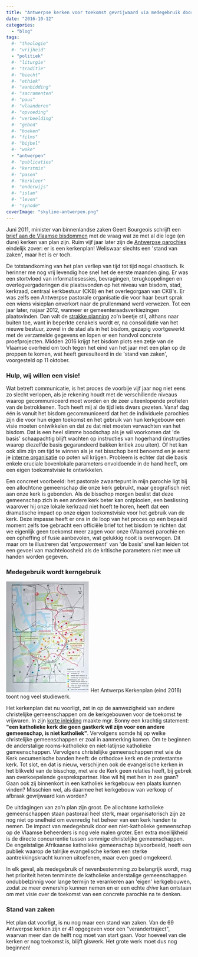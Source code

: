```yaml
---
title: "Antwerpse kerken voor toekomst gevrijwaard via medegebruik door andere christelijke gemeenschappen"
date: "2016-10-12"
categories: 
  - "blog"
tags:
  #- "theologie"
  #- "vrijheid"
  - "politiek"
  #- "liturgie"
  #- "traditie"
  #- "biecht"
  #- "ethiek"
  #- "aanbidding"
  #- "sacramenten"
  #- "paus"
  #- "vlaanderen"
  #- "opvoeding"
  #- "verbeelding"
  #- "gebed"
  #- "boeken"
  #- "films"
  #- "bijbel"
  #- "woke"
  - "antwerpen"
  #- "publicaties"
  #- "kerstmis"
  #- "pasen"
  #- "kerkleer"
  #- "onderwijs"
  #- "islam"
  #- "leven"
  #- "synode"
coverImage: "skyline-antwerpen.png"
---
```


Juni 2011, minister van binnenlandse zaken Geert Bourgeois schrijft een [brief aan de Vlaamse bisdommen](http://crkc.be/sites/default/files/conceptnota_toekomst_parochiekerk.pdf) met de vraag wat ze met al die lege (en dure) kerken van plan zijn. Ruim vijf jaar later zijn de [Antwerpse parochies](https://nl.wikipedia.org/wiki/Lijst_van_kerken_in_Antwerpen_(stad)) eindelijk zover: er is een kerkenplan! Weliswaar slechts een 'stand van zaken', maar het is er toch.

De totstandkoming van het plan verliep van tijd tot tijd nogal chaotisch. Ik herinner me nog vrij levendig hoe snel het de eerste maanden ging. Er was een stortvloed van informatiesessies, bevragingen, terugkoppelingen en overlegvergaderingen die plaatsvonden op het niveau van bisdom, stad, kerkraad, centraal kerkbestuur (CKB) en het overlegorgaan van CKB's. Er was zelfs een Antwerpse pastorale organisatie die voor haar beurt sprak een wiens visieplan onverkort naar de prullenmand werd verwezen. Tot een jaar later, najaar 2012, wanneer er gemeenteraadsverkiezingen plaatsvinden. Dan valt de [strakke planning](http://crkc.be/sites/default/files/brief_aan_parochies_en_kerkfabrieken-nota_minister_bourgeois-kerkgebouwen.pdf) zo'n beetje stil, althans naar buiten toe, want in beperkte cenakels wordt er, na consolidatie van het nieuwe bestuur, zowel in de stad als in het bisdom, gezapig voortgewerkt met de verzamelde gegevens en lopen er een handvol concrete proefprojecten. Midden 2016 krijgt het bisdom plots een zetje van de Vlaamse overheid om toch tegen het eind van het jaar met een plan op de proppen te komen, wat heeft geresulteerd in de 'stand van zaken', voorgesteld op 11 oktober.

### Hulp, wij willen een visie!

Wat betreft communicatie, is het proces de voorbije vijf jaar nog niet eens zo slecht verlopen, als je rekening houdt met de verschillende niveaus waarop gecommuniceerd moet worden en de zeer uiteenlopende profielen van de betrokkenen. Toch heeft mij al de tijd iets dwars gezeten. Vanaf dag één is vanuit het bisdom gecommuniceerd dat het de individuele parochies zijn die voor hun eigen toekomst en het gebruik van hun kerkgebouw een visie moeten ontwikkelen en dat ze dat niet moeten verwachten van het bisdom. Dat is een heel slimme boodschap als je wil voorkomen dat 'de basis' schaapachtig blijft wachten op instructies van hogerhand (instructies waarop diezelfde basis gegarandeerd bakken kritiek zou uiten). Of het kan ook slim zijn om tijd te winnen als je net bisschop bent benoemd en je eerst je [interne organisatie](/blog/bisdom-antwerpen-hervormt-interview-met-kan-paepen/) op poten wil krijgen. Probleem is echter dat die basis enkele cruciale bovenlokale parameters onvoldoende in de hand heeft, om een eigen toekomstvisie te ontwikkelen.

Een concreet voorbeeld: het pastorale zwaartepunt in mijn parochie ligt bij een allochtone gemeenschap die onze kerk gebruikt, maar geografisch niet aan onze kerk is gebonden. Als de bisschop morgen beslist dat deze gemeenschap zich in een andere kerk beter kan ontplooien, een beslissing waarover hij onze lokale kerkraad niet hoeft te horen, heeft dat een dramatische impact op onze eigen toekomstvisie voor het gebruik van de kerk. Deze impasse heeft er ons in de loop van het proces op een bepaald moment zelfs toe gebracht een officiële brief tot het bisdom te richten dat we eigenlijk geen toekomst meer zagen voor onze (Vlaamse) parochie en een opheffing of fusie aanbevolen, wat gelukkig nooit is overwogen. Dit maar om te illustreren dat '_empowerment_' van 'de basis' snel kan leiden tot een gevoel van machteloosheid als de kritische parameters niet mee uit handen worden gegeven.

### Medegebruik wordt kerngebruik

[![Het Antwerps Kerkenplan (eind 2016) toont nog veel studiewerk.](images/1476277535289-225x300.jpeg)](images/1476277535289.jpeg) Het Antwerps Kerkenplan (eind 2016) toont nog veel studiewerk.

Het kerkenplan dat nu voorligt, zet in op de aanwezigheid van andere christelijke gemeenschappen om de kerkgebouwen voor de toekomst te vrijwaren. In zijn [korte inleiding](https://www.kerknet.be/bisdom-antwerpen/nieuws/parochiekerkenplan-voor-antwerpen-voorgesteld-door-bisdom-en-stad) maakte mgr. Bonny een krachtig statement: **"een katholieke kerk die geen gastkerk wil zijn voor een andere gemeenschap, is niet katholiek"**. Vervolgens somde hij op welke christelijke gemeenschappen er zoal in aanmerking komen. Om te beginnen de anderstalige rooms-katholieke en niet-latijnse katholieke gemeenschappen. Vervolgens christelijke gemeenschappen met wie de Kerk oecumenische banden heeft: de orthodoxe kerk en de protestantse kerk. Tot slot, en dat is nieuw, verschijnen ook de evangelische kerken in het blikveld van de bisschop, met wie de Kerk geen relaties heeft, bij gebrek aan overkoepelende gesprekspartner. Hoe wil hij met hen in zee gaan? Gaan ook zij binnenkort in een katholiek kerkgebouw een plaats kunnen vinden? Misschien wel, als daarmee het kerkgebouw van verkoop of afbraak gevrijwaard kan worden?

De uitdagingen van zo'n plan zijn groot. De allochtone katholieke gemeenschappen staan pastoraal heel sterk, maar organisatorisch zijn ze nog niet op snelheid om evenredig het beheer van een kerk handen te nemen. De impact van medegebruik door een niet-katholieke gemeenschap op de Vlaamse beheerders is nog vele malen groter. Een extra moeilijkheid is de directe concurrentie tussen sommige christelijke gemeenschappen. De engelstalige Afrikaanse katholieke gemeenschap bijvoorbeeld, heeft een publiek waarop de talrijke evangelische kerken een sterke aantrekkingskracht kunnen uitoefenen, maar even goed omgekeerd.

In elk geval, als medegebruik of nevenbestemming zo belangrijk wordt, mag het prioriteit heten tenminste de katholieke anderstalige gemeenschappen ondubbelzinnig voor lange termijn te verankeren aan 'eigen' kerkgebouwen, zodat ze meer ownership kunnen nemen en er een echte _drive_ kan ontstaan om met visie over de toekomst van een concrete parochie na te denken.

### Stand van zaken

Het plan dat voorligt, is nu nog maar een stand van zaken. Van de 69 Antwerpse kerken zijn er 41 opgegeven voor een "verandertraject", waarvan meer dan de helft nog moet van start gaan. Voor hoeveel van die kerken er nog toekomst is, blijft giswerk. Het grote werk moet dus nog beginnen!
